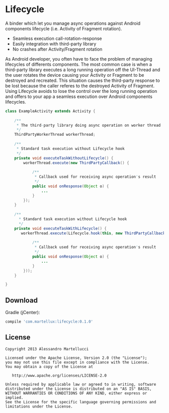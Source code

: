 # Lifecycle
A binder which let you manage async operations against Android components lifecycle (i.e. Activity of Fragment rotation). 

* Seamless execution call-rotation-response
* Easily integration with third-party library
* No crashes after Activity/Fragment rotation 

As Android developer, you often have to face the problem of managing lifecycles of differents components. The most common case is when a third-party library executes a long running operation off the UI-Thread and the user rotates the device causing your Activity or Fragment to be destroyed and recreated. This situation causes the third-party response to be lost because the caller referes to the destroyed Activity of Fragment. Using Lifecycle avoids to lose the control over the long running operation and offers to your app a seamless execution over Android components lifecycles.

```java
class ExampleActivity extends Activity {
    
    /**
     * The third-party library doing async operation on worker thread
     */
    ThirdPartyWorkerThread workerThread;
   
    /**
     * Standard task execution without Lifecycle hook
     */
    private void executeTaskWithoutLifecycle() {
        workerThread.execute(new ThirdPartyCallback() {
        
            /**
             * Callback used for receiving async operation's result
             */
            public void onResponse(Object o) {
                ...
            }
        });
    }
    
    /**
      * Standard task execution without Lifecycle hook
      */
    private void executeTaskWithLifecycle() {
       workerThread.execute(Lifecycle.hook(this, new ThirdPartyCallback() {
            
            /**
             * Callback used for receiving async operation's result
             */
            public void onResponse(Object o) {
                ...
            }
        }));
    }

}
```

Download
--------

Gradle (jCenter):
```groovy
compile 'com.martellux:lifecycle:0.1.0'
```

License
-------

    Copyright 2013 Alessandro Martellucci

    Licensed under the Apache License, Version 2.0 (the "License");
    you may not use this file except in compliance with the License.
    You may obtain a copy of the License at

       http://www.apache.org/licenses/LICENSE-2.0

    Unless required by applicable law or agreed to in writing, software
    distributed under the License is distributed on an "AS IS" BASIS,
    WITHOUT WARRANTIES OR CONDITIONS OF ANY KIND, either express or implied.
    See the License for the specific language governing permissions and
    limitations under the License.

[1]: https://search.maven.org/remote_content?g=com.martellux&a=lifecycle&v=LATEST

